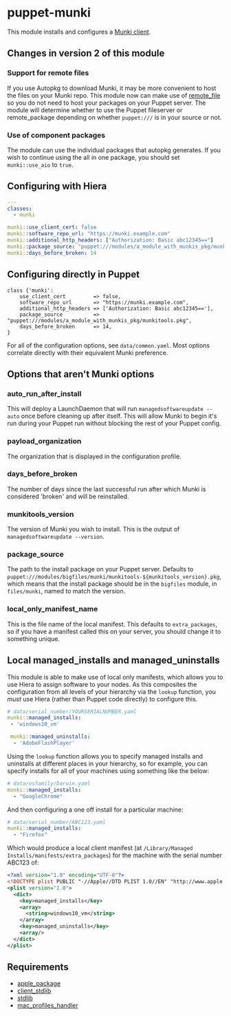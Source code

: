 # puppet-munki

This module installs and configures a [Munki client](https://github.com/munki/munki).

## Changes in version 2 of this module

### Support for remote files

If you use Autopkg to download Munki, it may be more convenient to host the files on your Munki repo. This module now can make use of [remote_file](https://forge.puppet.com/lwf/remote_file) so you do not need to host your packages on your Puppet server. The module will determine whether to use the Puppet fileserver or remote_package depending on whether `puppet:///` is in your source or not.

### Use of component packages

The module can use the individual packages that autopkg generates. If you wish to continue using the all in one package, you should set `munki::use_aio` to `true`.

## Configuring with Hiera

```yaml
---
classes:
  - munki

munki::use_client_cert: false
munki::software_repo_url: "https://munki.example.com"
munki::additional_http_headers: ["Authorization: Basic abc12345=="]
munki::package_source: "puppet:///modules/a_module_with_munkis_pkg/munkitools.pkg"
munki::days_before_broken: 14
```

## Configuring directly in Puppet

```puppet
class {'munki':
    use_client_cert         => false,
    software_repo_url       => "https://munki.example.com",
    additional_http_headers => ['Authorization: Basic abc12345=='],
    package_source          => "puppet:///modules/a_module_with_munkis_pkg/munkitools.pkg",
    days_before_broken      => 14,
}
```

For all of the configuration options, see `data/common.yaml`. Most options correlate directly with their equivalent Munki preference.

## Options that aren't Munki options

### auto_run_after_install

This will deploy a LaunchDaemon that will run `managedsoftwareupdate --auto` once before cleaning up after itself. This will allow Munki to begin it's run during your Puppet run without blocking the rest of your Puppet config.

### payload_organization

The organization that is displayed in the configuration profile.

### days_before_broken

The number of days since the last successful run after which Munki is considered 'broken' and will be reinstalled.

### munkitools_version

The version of Munki you wish to install. This is the output of `managedsoftwareupdate --version`.

### package_source

The path to the install package on your Puppet server. Defaults to `puppet:///modules/bigfiles/munki/munkitools-${munkitools_version}.pkg`, which means that the install package should be in the `bigfiles` module, in `files/munki`, named to match the version.

### local_only_manifest_name

This is the file name of the local manifest. This defaults to `extra_packages`, so if you have a manifest called this on your server, you should change it to something unique.

## Local managed_installs and managed_uninstalls

This module is able to make use of local only manifests, which allows you to use Hiera to assign software to your nodes. As this composites the configuration from all levels of your hierarchy via the `lookup` function, you _must_ use Hiera (rather than Puppet code directly) to configure this.

```yaml
# data/serial_number/YOURSERIALNUMBER.yaml
munki::managed_installs:
 - 'windows10_vm'

 munki::managed_uninstalls:
  - 'AdobeFlashPlayer'
```

Using the `lookup` function allows you to specify managed installs and uninstalls at different places in your hierarchy, so for example, you can specify installs for all of your machines using something like the below:

```yaml
# data/osfamily/Darwin.yaml
munki::managed_installs:
  - "GoogleChrome"
```

And then configuring a one off install for a particular machine:

```yaml
# data/serial_number/ABC123.yaml
munki::managed_installs:
  - "Firefox"
```

Which would produce a local client manifest (at `/Library/Managed Installs/manifests/extra_packages`) for the machine with the serial number ABC123 of:

```xml
<?xml version="1.0" encoding="UTF-8"?>
<!DOCTYPE plist PUBLIC "-//Apple//DTD PLIST 1.0//EN" "http://www.apple.com/DTDs/PropertyList-1.0.dtd">
<plist version="1.0">
  <dict>
    <key>managed_installs</key>
    <array>
      <string>windows10_vm</string>
    </array>
    <key>managed_uninstalls</key>
    <array/>
  </dict>
</plist>
```

## Requirements

- [apple_package](https://github.com/macadmins/puppet-apple_package)
- [client_stdlib](https://github.com/macadmins/puppet-client_stdlib)
- [stdlib](https://forge.puppetlabs.com/puppetlabs/stdlib)
- [mac_profiles_handler](https://github.com/macadmins/puppet-mac_profiles_handler)
